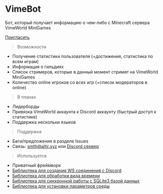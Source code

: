 
# VimeBot

Бот, который получает информацию о чем-либо с Minecraft сервера VimeWorld MiniGames

[Пригласить](https://discordapp.com/oauth2/authorize?client_id=617440271386411047&scope=bot&permissions=378944)

> Возможности
* Получение статистики пользователя (+достижения, статистика по всем играм)
* Информация о гильдиях
* Список стримеров, которые в данный момент стримят на VimeWorld MiniGames
* Количество online игроков со всех игр (+список модераторов в online)

> В планах
* Лидерборды
* Привязка VimeWorld аккаунта к Discord аккаунту (быстрый доступ к статистике)
* Поддержка нескольки языков

> Поддержка
* Баги/предложения в разделе Issues
* Связь: smth@altir.xyz или [Discord сервер](https://altir.xyz/support)

> Используется
* Приватный фреймворк
* [Библиотека для создания WS соединения с Discord](https://abal.moe/Eris)
* [Библиотека для обработки вида времени](https://momentjs.com)
* [Библиотека для синхронной работы с SQLite3 базой данных](https://github.com/JoshuaWise/better-sqlite3)
* [Библиотека для установки параметров среды](https://github.com/rolodato/dotenv-safe)
